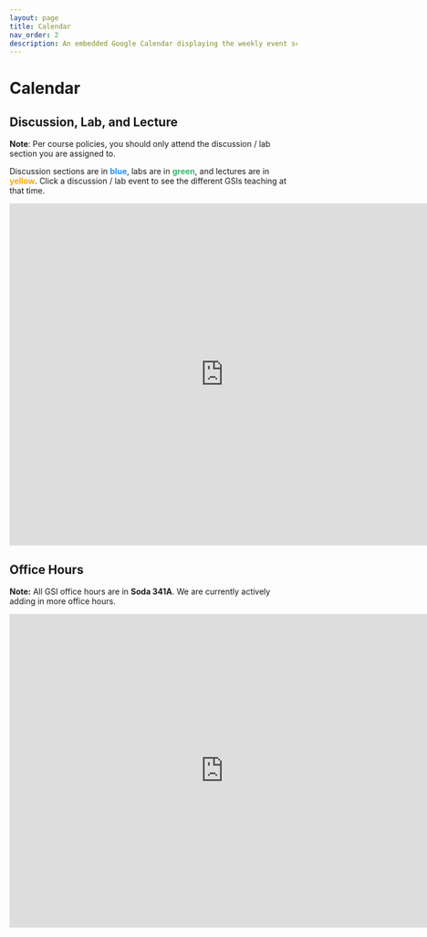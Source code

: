 ```yaml
---
layout: page
title: Calendar
nav_order: 2
description: An embedded Google Calendar displaying the weekly event schedule.
---
```


# Calendar

<!-- <div id="fullcalendar"></div>

<!-- <link rel="stylesheet" property="stylesheet" href="https://unpkg.com/@fullcalendar/core/main.css">
<link rel="stylesheet" property="stylesheet" href="https://unpkg.com/@fullcalendar/timegrid/main.css"> -->
<!-- <script src="https://unpkg.com/@fullcalendar/core/main.min.js"></script>
<script src="https://unpkg.com/@fullcalendar/daygrid/main.min.js"></script>
<script src="https://unpkg.com/@fullcalendar/timegrid/main.min.js"></script>
<script src="https://unpkg.com/@fullcalendar/google-calendar/main.min.js"></script> -->

<style>
.fc table {
  margin-bottom: 0;
}
</style>
<!-- <script>
document.addEventListener('DOMContentLoaded', function() {
  new FullCalendar.Calendar(document.getElementById('fullcalendar'), {
    plugins: ['dayGrid', 'timeGrid', 'googleCalendar'],
    header: {
      left: 'title',
      right: 'today prev,next',
    },
    nowIndicator: true,
    height: 'auto',
    minTime: '09:00:00',
    maxTime: '21:00:00',
    allDaySlot: false,
    slotEventOverlap: false,
    defaultView: 'timeGridWeek',
    // THIS KEY WON'T WORK IN PRODUCTION!!!
    // To make your own Google API key, follow the directions here:
    // http://fullcalendar.io/docs/google_calendar/
    googleCalendarApiKey: 'AIzaSyDRIz3tmchcYjyh1o4VTLj1Y4ciIJDEyjg',
    // US Holidays
    eventSources: [
      {
        googleCalendarId: 'berkeley.edu_in9qvsg9rsv5r35la4oufrq2tk@group.calendar.google.com',
        className: 'data 100',
      },
    ],
  }).render();
});
</script>

 
<script src="../assets/js/calendar.js"></script>
<script src="../assets/js/gcal.js"></script> -->

## Discussion, Lab, and Lecture

**Note**: Per course policies, you should only attend the discussion / lab section you are assigned to.

Discussion sections are in <span style="color:DodgerBlue">**blue**</span>, labs are in <span style="color:MediumSeaGreen">**green**</span>, and lectures are in <span style="color:Orange">**yellow**</span>. Click a discussion / lab event to see the different GSIs teaching at that time. 

<iframe src="https://calendar.google.com/calendar/embed?height=600&amp;wkst=1&amp;bgcolor=%23ffffff&amp;ctz=America%2FLos_Angeles&amp;title=%20&amp;mode=WEEK&amp;src=YmVya2VsZXkuZWR1XzFxOG1tNGxzaTRhdHZyYWlrdDZya2dsYzhnQGdyb3VwLmNhbGVuZGFyLmdvb2dsZS5jb20&amp;src=YmVya2VsZXkuZWR1X2IyNDhyYmRsbHJ1cTY4ZjI2cWwyMTlyMTBjQGdyb3VwLmNhbGVuZGFyLmdvb2dsZS5jb20&amp;src=YmVya2VsZXkuZWR1X29odmVpZG1qdWJuaTdnOWdoNmNvOGE2NGYwQGdyb3VwLmNhbGVuZGFyLmdvb2dsZS5jb20&amp;color=%233366CC&amp;color=%23329262&amp;color=%239D7000" style="border-width:0" width="750" height="600" frameborder="0" scrolling="no"></iframe>

<br>

## Office Hours

**Note:** All GSI office hours are in **Soda 341A**. We are currently actively adding in more office hours.

<iframe src="https://calendar.google.com/calendar/embed?height=450&amp;wkst=1&amp;bgcolor=%23ffffff&amp;ctz=America%2FLos_Angeles&amp;title=%20&amp;mode=WEEK&amp;src=YmVya2VsZXkuZWR1XzlvZTRkcTUyMTY2YzhwaGJwMTZtaTZtdG5jQGdyb3VwLmNhbGVuZGFyLmdvb2dsZS5jb20&amp;color=%232952A3" style="border-width:0" width="750" height="550" frameborder="0" scrolling="no"></iframe>